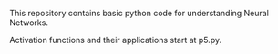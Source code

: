 This repository contains basic python code for understanding Neural Networks.

Activation functions and their applications start at p5.py.